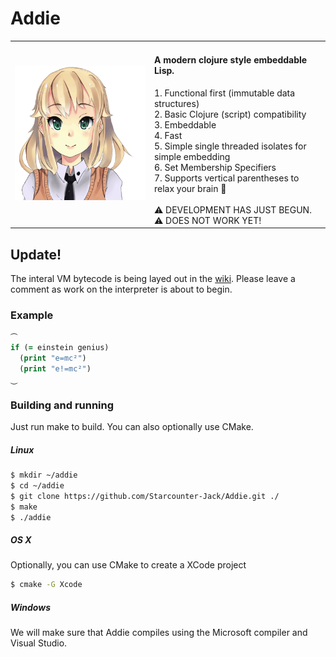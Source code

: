 # Addie



<table border=0>
<tr>
<td>
<img src="https://github.com/Starcounter-Jack/Addie/blob/master/docs/addie2.gif">
</td>
<td valign="top"><h4>A modern clojure style embeddable Lisp.</h4>
1. Functional first (immutable data structures)<br>
2. Basic Clojure (script) compatibility<br>
3. Embeddable<br>
4. Fast<br>
5. Simple single threaded isolates for simple embedding<br>
6. Set Membership Specifiers<br>
7. Supports vertical parentheses to relax your brain 🍺<br>
<br>
⚠ DEVELOPMENT HAS JUST BEGUN.<br>⚠ DOES NOT WORK YET!<br>
</td>
</tr>
<table>

## Update!

The interal VM bytecode is being layed out in the [wiki](https://github.com/Starcounter-Jack/Addie/wiki). Please leave a comment as work on the interpreter is about to begin.




### Example
```clojure
⏜
if (= einstein genius)
  (print "e=mc²")
  (print "e!=mc²")
⏝
```



### Building and running

Just run make to build. You can also optionally use CMake.

##### Linux

```bash
$ mkdir ~/addie
$ cd ~/addie
$ git clone https://github.com/Starcounter-Jack/Addie.git ./
$ make
$ ./addie
```

##### OS X

Optionally, you can use CMake to create a XCode project

```bash
$ cmake -G Xcode
```

##### Windows

We will make sure that Addie compiles using the Microsoft compiler and Visual Studio.
